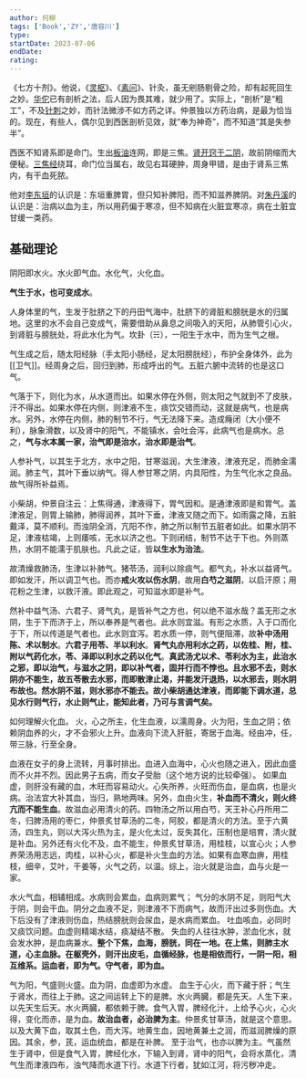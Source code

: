 ```yaml
---
author: 何柳
tags: ['Book','ZY','唐容川']
type: 
startDate: 2023-07-06
endDate:
rating: 
---
```







《七方十剂》。他说，《[灵枢](https://baike.baidu.com/item/%E7%81%B5%E6%9E%A2/19041031?fromModule=lemma_inlink)》、《[素问](https://baike.baidu.com/item/%E7%B4%A0%E9%97%AE/69559?fromModule=lemma_inlink)》、针灸，虽无剜肠剔骨之险，却有起死回生之妙。[华佗](https://baike.baidu.com/item/%E5%8D%8E%E4%BD%97/9387?fromModule=lemma_inlink)已有剖析之法，后人因为畏其难，就少用了。实际上，“剖析”是“粗工”，不及[针刺](https://baike.baidu.com/item/%E9%92%88%E5%88%BA/1208847?fromModule=lemma_inlink)之妙，而针法微涉不如方药之详。仲景独以方药治病，是最为恰当的。现在，有些人，偶尔见到西医剖析见效，就“奉为神奇”，而不知道“其是失参半”。


西医不知肾系即是命门。生出[板油](https://baike.baidu.com/item/%E6%9D%BF%E6%B2%B9/7376094?fromModule=lemma_inlink)连网，即是三焦。[肾开窍于二阴](https://baike.baidu.com/item/%E8%82%BE%E5%BC%80%E7%AA%8D%E4%BA%8E%E4%BA%8C%E9%98%B4/10504646?fromModule=lemma_inlink)，故前阴缩而大便秘。[三焦经](https://baike.baidu.com/item/%E4%B8%89%E7%84%A6%E7%BB%8F/3593585?fromModule=lemma_inlink)绕耳，命门位当属右，故见右耳硬肿，周身甲错，是由于肾系三焦内，有干血死脓。


他对[李东垣](https://baike.baidu.com/item/%E6%9D%8E%E4%B8%9C%E5%9E%A3/939229?fromModule=lemma_inlink)的认识是：东垣重脾胃，但只知补脾阳，而不知滋养脾阴。对[朱丹溪](https://baike.baidu.com/item/%E6%9C%B1%E4%B8%B9%E6%BA%AA/1341775?fromModule=lemma_inlink)的认识是：治病以血为主，所以用药偏于寒凉，但不知病在火脏宜寒凉，病在土脏宜甘缓一类药。


## 基础理论 

阴阳即水火。水火即气血。水化气，火化血。

**气生于水，也可变成水**。

人身体里的气，生发于肚脐之下的丹田气海中，肚脐下的肾脏和膀胱是水的归属地。这里的水不会自己变成气，需要借助从鼻息之间吸入的天阳，从肺管引心火，到肾脏与膀胱处，将此水化为气。坎卦（☵），一阳生于水中，而为生气之根。

气生成之后，随太阳经脉（手太阳小肠经，足太阳膀胱经），布护全身体外，此为[[卫气]]。经周身之后，回归到肺，形成呼出的气。五脏六腑中流转的也是这口气。

气落于下，则化为水，从水道而出。如果水停在外侧，则太阳之气就到不了皮肤，汗不得出。如果水停在内侧，则津液不生，痰饮交错而动，这就是病气，也是病水。另外，水停在内侧，肺的制节不行，气无法降下来。造成癃闭（大小便不利），脉象滑数，以及肾中的阳气，不能镇水，会吐会泻，此病气也是病水。总之，**气与水本属一家，治气即是治水，治水即是治气**。

人参补气，以其生于北方，水中之阳，甘寒滋润，大生津液，津液充足，而肺金濡润。肺主气，其叶下垂以纳气。得人参甘寒之阴，内具阳性，为生气化水之良品。故气得所补益焉。

小柴胡，仲景自注云：上焦得通，津液得下，胃气因和。是通津液即是和胃气。盖津液足，则胃上输肺，肺得润养，其叶下垂，津液又随之而下。如雨露之降，五脏戴泽，莫不顺利。而浊阴全消，亢阳不作，肺之所以制节五脏者如此。如果水阴不足，津液枯竭，上则痿咳，无水以济之也。下则闭结，制节不达于下也。外则蒸热，水阴不能濡于肌肤也。凡此之证，皆**以生水为治法**。

故清燥救肺汤，生津以补肺气。猪苓汤，润利以除痰气。都气丸，补水以益肾气。即如发汗，所以调卫气也。而亦**戒火攻以伤水阴**，故用**白芍之滋阴**，以启汗原；用花粉之生津，以救汗液。即此观之，可知滋水即是补气。

然补中益气汤、六君子、肾气丸，是皆补气之方也，何以绝不滋水哉？盖无形之水阴，生于下而济于上，所以奉养是气者也。此水则宜滋。有形之水质，入于口而化于下，所以传道是气者也。此水则宜泻。若水质一停，则气便阻滞，故**补中汤用陈、术以制水**。**六君子用苓、半以利水**。**肾气丸亦用利水之药，以佐桂、附，桂、附以气药化水，苓、泽即以利水之药以化气**。**真武汤尤以术、苓利水为主，此治水之邪，即以治气，与滋水之阴，即以补气者，固并行而不悖也。且水邪不去，则水阴亦不能生，故五苓散去水邪，而即散津止渴，并能发汗退热，以水邪去，则水阴布故也。然水阴不滋，则水邪亦不能去。故小柴胡通达津液，而即能下调水道，总见水行则气行，水止则气止，能知此者，乃可与言调气矣。**


如何理解火化血。
火，心之所主，化生血液，以濡周身。火为阳，生血之阴；依赖阴血养的火，才不会邪火上升。血液向下流入肝脏，寄居于血海。经由冲，任，带三脉，行至全身。

血液在女子的身上流转，月事时排出。血进入血海中，心火也随之进入，因此血盛而不火并不烈。因此男子五病，而女子受胎（这个地方说的比较牵强）。
如果血虚，则肝没有藏的血，木旺而容易动火。心失所养，火旺而伤血，是血病，也是火病。治法宜大补其血，当归，熟地两味。另外，血由火生，**补血而不清火，则火终亢而不能生血**。故滋血必用清火的药。四物汤之所以用白芍，天王补心丹所用二冬，归脾汤用的枣仁，仲景炙甘草汤的二冬，阿胶，都是清火的方法。至于六黄汤，四生丸，则以大泻火热为主，是火化太过，反失其化，压制也是培育，清火就是补血。另外还有火化不及，血不能生，仲景炙甘草汤，用桂枝，以宣心火；人参养荣汤用志远，肉桂，以补心火，都是补火生血的方法。如果有血寒血痹，用桂枝，细辛，艾叶，干姜等，火气之药，以温。综上，治火就是治血，血与火是一家。


水火气血，相辅相成。水病则会累血，血病则累气；
气分的水阴不足，则阳气大于阴，则会干血。阴分之血液不足，则津液不下而病气，故而汗出过多则伤血。大下后没有了津液则伤血，热结膀胱则会尿血，是水病而累血。
吐血咳血，必同时又痰饮问题。血虚则精竭水结，痰凝结不散。
失血的人往往水肿，淤血化水，就会发水肿，是血病兼水。**整个下焦，血海，膀胱，同在一地。在上焦，则肺主水道，心主血脉。在躯壳外，则汗出皮毛，血循经脉，也是相依而行，一阴一阳，相互维系。运血者，即为气。守气者，即为血。**


气为阳，气盛则火盛。血为阴，血虚即为水虚。
血生于心火，而下藏于肝；气生于肾水，而往上于肺。这之间运转上下的是脾。水火两臓，都是先天。人生下来，以先天生后天。水火两臓，都依赖于脾。食气入胃，脾经化汁，上给予心火，心火得，变化而赤，是为血。**故治血者，必治脾为主**。仲景炙甘草汤，就是这个意思。以及大黄下血，取其土色，而大泻。地黄生血，因地黄兼土之润，而滋润脾燥的原因。其余，参，芪，运血统血，都是在补脾。
至于治气，也亦以脾为主。气虽然生于肾中，但是食气入胃，脾经化水，下输入到肾，肾中的阳气，会将水蒸化，清气生而津液四布，浊气降而水道下行。水道下行者，犹如江河，将污秽冲走。









